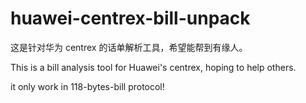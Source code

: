 # huawei-centrex-bill-unpack

这是针对华为 centrex 的话单解析工具，希望能帮到有缘人。

This is a bill analysis tool for Huawei's centrex, hoping to help others.

it only work in 118-bytes-bill protocol!